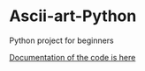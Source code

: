 # Ascii-art-Python
Python project for beginners

[Documentation of the code is here](https://youtu.be/DyI6scf2DME)

